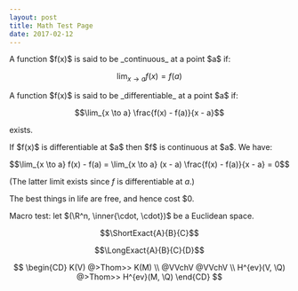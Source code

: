 ```yaml
---
layout: post
title: Math Test Page
date: 2017-02-12
---
```


<span class="definition">
A function $f(x)$ is said to be _continuous_ at a point $a$ if:

$$\lim_{x \to a} f(x) = f(a)$$
</span>

<span class="definition">
A function $f(x)$ is said to be _differentiable_ at a point $a$ if:

$$\lim_{x \to a} \frac{f(x) - f(a)}{x - a}$$

exists.
</span>

<span class="lemma">
If $f(x)$ is differentiable at $a$ then $f$ is continuous at $a$.
</span>
<span class="proof">
We have:

$$\lim_{x \to a} f(x) - f(a) = \lim_{x \to a} (x - a) \frac{f(x) - f(a)}{x - a} = 0$$

(The latter limit exists since $f$ is differentiable at $a$.)
</span>

The best things in life are free, and hence cost <span>$</span>0.

Macro test: let $(\R^n, \inner{\cdot, \cdot})$ be a Euclidean space.

$$\ShortExact{A}{B}{C}$$

$$\LongExact{A}{B}{C}{D}$$

$$
\begin{CD}
K(V) @>Thom>> K(M) \\
@VVchV @VVchV \\
H^{ev}(V, \Q) @>Thom>> H^{ev}(M, \Q)
\end{CD}
$$
